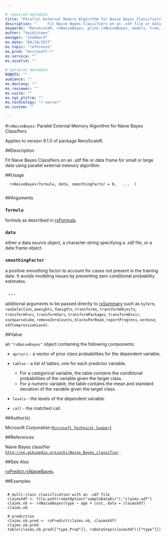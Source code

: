 ```yaml
--- 
 
# required metadata 
title: "Parallel External Memory Algorithm for Naive Bayes Classifiers" 
description: "     Fit Naive Bayes Classifiers on an .xdf file or data frame     for small or large data using parallel external memory algorithm. " 
keywords: "RevoScaleR, rxNaiveBayes, print.rxNaiveBayes, models, tree, classif, classification" 
author: "heidisteen" 
manager: "jhubbard" 
ms.date: "04/18/2017" 
ms.topic: "reference" 
ms.prod: "microsoft-r" 
ms.service: "" 
ms.assetid: "" 
 
# optional metadata 
ROBOTS: "" 
audience: "" 
ms.devlang: "" 
ms.reviewer: "" 
ms.suite: "" 
ms.tgt_pltfrm: "" 
ms.technology: "r-server" 
ms.custom: "" 
 
--- 
```

 
 
 
 #`rxNaiveBayes`: Parallel External Memory Algorithm for Naive Bayes Classifiers

 Applies to version 9.1.0 of package RevoScaleR.
 
 ##Description
 
Fit Naive Bayes Classifiers on an .xdf file or data frame
for small or large data using parallel external memory algorithm.
 
 
 ##Usage

```   
  rxNaiveBayes(formula, data, smoothingFactor = 0,   ...  )
 
```
 
 ##Arguments

   
    
 ### `formula`
  formula as described in [rxFormula](rxformula.md).     
  
    
 ### `data`
  either a data source object, a character string  specifying a .xdf file, or a data frame object. 
  
    
 ### `smoothingFactor`
  a positive smoothing factor to account for cases not present in the training data.  It avoids modeling issues by preventing zero conditional probability estimates. 
  
    
 ### ` ...`
  additional arguments to be passed directly to [rxSummary](../../scaler/packagehelp/rxsummary.md) such as `byTerm`, `rowSelection`, `pweights`, `fweights`, `transforms`, `transformObjects`, `transformFunc`,  `transformVars`, `transformPackages`, `transformEnvir`,  `useSparseCube`, `removeZeroCounts`, `blocksPerRead`,  `reportProgress`, `verbose`, `xdfCompressionLevel`.   
  
 
 
 ##Value
 
an `"rxNaiveBayes"` object containing the following components:


* `apriori` -  a vector of prior class probabilities for the dependent variable.


* `tables` -  a list of tables, one for each predictor variable.   
   * For a categorical variable, the table contains the conditional probabilities of the variable given the target class.  
   * For a numeric variable, the table contains the mean and standard deviation of the variable given the target class.  
 


* `levels` -  the levels of the dependent variable.


* `call` -  the matched call.



 
 ##Author(s)
 
Microsoft Corporation [`Microsoft Technical Support`](https://go.microsoft.com/fwlink/?LinkID=698556&clcid=0x409)

 
 
 ##References
 
Naive Bayes classifier
[`http://en.wikipedia.org/wiki/Naive_Bayes_classifier`](http://en.wikipedia.org/wiki/Naive_Bayes_classifier)
.
 
 
 ##See Also
 
[rxPredict.rxNaiveBayes](rxnaivebayes.md).
   
 ##Examples

 ```
   
  # multi-class classification with an .xdf file
  claimsXdf <- file.path(rxGetOption("sampleDataDir"),"claims.xdf")
  claims.nb <- rxNaiveBayes(type ~ age + cost, data = claimsXdf)
  claims.nb
  
  # prediction
  claims.nb.pred <- rxPredict(claims.nb, claimsXdf)
  claims.nb.pred
  table(claims.nb.pred[["type_Pred"]], rxDataStep(claimsXdf)[["type"]])
 
```
 
 
 
 
 

